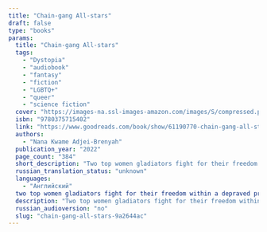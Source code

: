 ```yaml
---
title: "Chain-gang All-stars"
draft: false
type: "books"
params:
  title: "Chain-gang All-stars"
  tags:
    - "Dystopia"
    - "audiobook"
    - "fantasy"
    - "fiction"
    - "LGBTQ+"
    - "queer"
    - "science fiction"
  cover: "https://images-na.ssl-images-amazon.com/images/S/compressed.photo.goodreads.com/books/1682956296i/61190770.jpg"
  isbn: "9780375715402"
  link: "https://www.goodreads.com/book/show/61190770-chain-gang-all-stars"
  authors:
    - "Nana Kwame Adjei-Brenyah"
  publication_year: "2022"
  page_count: "384"
  short_description: "Two top women gladiators fight for their freedom within a depraved private prison system not so far-removed from America's own.Loretta Thurwar and Hamara \"Hurricane Staxxx\" Stacker are the stars..."
  russian_translation_status: "unknown"
  languages:
    - "Английский"
  two top women gladiators fight for their freedom within a depraved private prison system not so far-removed from america's own.loretta thurwar and hamara "hurricane staxxx" stacker are the stars of chain-gang all-stars, the cornerstone of cape, or criminal action penal entertainment, a highly-popular, highly-controversial, profit-raising program in america's increasingly dominant private prison industry. it's the return of the gladiators and prisoners are competing for the ultimate prize: "their freedom.In CAPE, prisoners travel as Links in Chain-Gangs, competing in death-matches for packed arenas with righteous protestors at the gates. Thurwar and Staxxx, both teammates and lovers, are the fan favorites. And if all goes well, Thurwar will be free in just a few matches, a fact she carries as heavily as her lethal hammer. As she prepares to leave her fellow Links, she considers how she might help preserve their humanity, in defiance of these so-called games, but CAPE's corporate owners will stop at nothing to protect their status quo and the obstacles they lay in Thurwar's path have devastating consequences.Moving from the Links in the field to the protestors to the CAPE employees and beyond,Chain-Gang All-Starsis a kaleidoscopic, excoriating look at the American prison system's unholy alliance of systemic racism, unchecked capitalism, and mass incarceration, and a clear-eyed reckoning with what freedom in this country really means."
  description: "Two top women gladiators fight for their freedom within a depraved private prison system not so far-removed from America's own.Loretta Thurwar and Hamara \"Hurricane Staxxx\" Stacker are the stars of Chain-Gang All-Stars, the cornerstone of CAPE, or Criminal Action Penal Entertainment, a highly-popular, highly-controversial, profit-raising program in America's increasingly dominant private prison industry. It's the return of the gladiators and prisoners are competing for the ultimate prize: their freedom.In CAPE, prisoners travel as Links in Chain-Gangs, competing in death-matches for packed arenas with righteous protestors at the gates. Thurwar and Staxxx, both teammates and lovers, are the fan favorites. And if all goes well, Thurwar will be free in just a few matches, a fact she carries as heavily as her lethal hammer. As she prepares to leave her fellow Links, she considers how she might help preserve their humanity, in defiance of these so-called games, but CAPE's corporate owners will stop at nothing to protect their status quo and the obstacles they lay in Thurwar's path have devastating consequences.Moving from the Links in the field to the protestors to the CAPE employees and beyond,Chain-Gang All-Starsis a kaleidoscopic, excoriating look at the American prison system's unholy alliance of systemic racism, unchecked capitalism, and mass incarceration, and a clear-eyed reckoning with what freedom in this country really means."
  russian_audioversion: "no"
  slug: "chain-gang-all-stars-9a2644ac"
---
```

